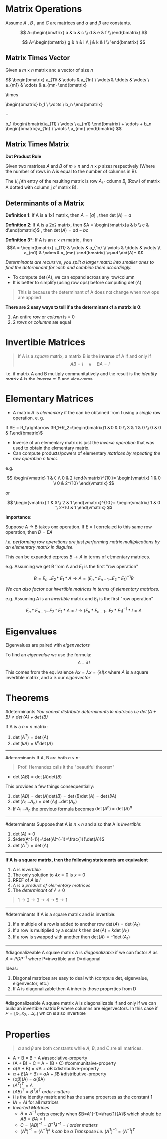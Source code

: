 # Matrix Operations

Assume *A* , *B* , and *C* are matrices and $\alpha$ and $\beta$ are constants.

$$
A=\begin{bmatrix}
a & b & c \\
d & e & f  \\
\end{bmatrix}
$$

$$
A=\begin{bmatrix}
g & h & i \\
j & k & l  \\
\end{bmatrix}
$$

## Matrix Times Vector

Given a $m\times n$ matrix and a vector of size $n$

$$ \begin{bmatrix}
a_{11} & \cdots &  a_{1n} \\ 
\vdots & \ddots & \vdots \\ 
a_{m1} & \cdots & a_{mn}
\end{bmatrix} 

\times 

\begin{bmatrix} b_1 \\ \vdots \\  b_n \end{bmatrix}

= 

b_1 \begin{bmatrix}a_{11} \\ \vdots \\ a_{m1} \end{bmatrix} + \cdots  + b_n \begin{bmatrix}a_{1n} \\ \vdots \\ a_{mn} \end{bmatrix}
$$

## Matrix Times Matrix

**Dot Product Rule**

Given two matrices $A$ and $B$ of $m\times n$  and $n \times p$ sizes respectively (Where the number of rows in A is equal to the number of columns in B).

The $(i, j)$th entry of the resulting matrix is row $A_i$ $\cdot$ column $B_j$ (Row i of matrix A dotted with column j of matrix B).

## Determinants of a Matrix

**Definition 1**: If A is a 1x1 matrix, then $A = [a]$ , then $\det(A)=a$ 

**Definition 2**: If A is a 2x2 matrix, then $A = \begin{bmatrix}a & b \\ c & d\end{bmatrix}$ , then $\det(A)=ad-bc$ 

**Definition 3***: If A is an $n \times m$ matrix , then 
$$A = \begin{bmatrix}
a_{11} & \cdots &  a_{1n} \\ 
\vdots & \ddots & \vdots \\ 
a_{m1} & \cdots & a_{mn}
\end{bmatrix} 
\quad
\det(A)=
$$

*Determinants are recursive, you split a larger matrix into smaller ones to find the determinant for each and combine them accordingly.*

- To compute $\det(A)$, we can expand across any row/column
- It is better to simplify (using row ops) before computing $\det(A)$
> This is because the determinant of A does not change when row ops are applied

**There are 2 easy ways to tell if a the determinant of a matrix is 0**:
1. An entire *row* or *column* is = 0
2. 2 *rows* or *columns* are equal

# Invertible Matrices

> If A is a *square* matrix, a matrix B is the **inverse** of A if and only if
> $$AB=I\quad\land\quad BA=I$$

i.e. if matrix A and B multiply communitatively and the result is the *identity matrix*  A is the *inverse* of B and vice-versa.

# Elementary Matrices

- A matrix $A$ is *elementary* if the can be obtained from I using a *single* row operation. 
e. g.

If $E = R_1\rightarrow 3R_1+R_2=\begin{bmatrix}1 & 0 & 0 \\ 3 & 1 & 0 \\ 0 & 0 & 1\end{bmatrix}$

- Inverse of an elementary matrix is just the *inverse operation* that was used to obtain the elementary matrix.
- Can compute products/powers of elementary *matrices by repeating the row operation n times.*

e.g. 

$$
\begin{vmatrix}
1 & 0 \\
0 & 2
\end{vmatrix}^{10 }= 
\begin{vmatrix}
1 & 0 \\
0 & 2^{10}
\end{vmatrix}
$$

or 

$$
\begin{vmatrix}
1 & 0 \\
2 & 1
\end{vmatrix}^{10 }= 
\begin{vmatrix}
1 & 0 \\
2*10 & 1
\end{vmatrix}
$$

**Importance**:

Suppose A -> B takes one operation. If E = I correlated to this same row operation, then $B=EA$

*i.e. performing row operations are just performing matrix multiplications by an elementary matrix in disguise.*

This can be expanded express $B\rightarrow A$ in terms of elementary matrices. 

e.g.  Assuming we get B from A and $E_1$ is the first "row operation"

$$B=E_n ... E_2* E_1 * A \rightarrow A = (E_n*E_{n-1} ... E_2* E_1)^{-1}B$$

*We can also factor out invertible matrices in terms of elementary matrices.*

e.g. Assuming A is an *invertible* matrix and $E_1$ is the first "row operation"

$$E_n*E_{n-1} ... E_2 * E_1*A=I \rightarrow (E_n*E_{n-1} ... E_2 * E_1)^{-1}*I=A$$

# Eigenvalues

Eigenvalues are paired with *eigenvectors*

To find an *eigenvalue*  we use the formula: $$A-\lambda I$$

This comes from the equivalence $Ax=\lambda x=(\lambda I)x$ where $A$ is a square invertible matrix, and $x$ is our *eigenvector*

# Theorems

#determinants
*You cannot distribute determinants to matrices i.e $\det(A+B)\ne\det(A)+\det(B)$*

If A is a $n\times n$ matrix:
1. $\det(A^T)=\det(A)$
2. $\det(kA)=k^n\det(A)$

- - - 
#determinants 
If A, B are both $n\times n$:
> Prof. Hernandez calls it the "beautiful theorem"
- $\det(AB)=\det(A)\det(B)$

This provides a few things consequentially:
1. $\det(AB)=\det(A)\det(B)=\det(B)\det(A)=\det(BA)$
2. $\det(A_1 ... A_n)=\det(A_1) ... \det(A_n)$
3. If $A_1 ... A_n$ the previous formula becomes $\det(A^n)=\det(A)^n$

- - -
#determinants 
Suppose that A is $n\times n$ and also that A is *invertible*:
1. $\det(A)\ne0$
2. $\det(A^{-1})=\det(A)^{-1}=\frac{1}{\det(A)}$
2. $\det(A^{T})=\det(A)$

- - -
**If A is a square matrix, then the following statements are equivalent**
1. A is *invertible*
2. The only solution to $Ax=0$ is $x=0$
3. RREF of $A$ is $I$
4. A is a *product of elementary matrices*
5. The *determinant* of $A\ne0$
> $1\to2\to3 \to4\to5 \to1$

- - -
#determinants
If A is a square matrix and is invertible:
1. If a multiple of a row is added to another row $\det(A)=\det(A_1)$
2. If a row is multiplied by a scalar $k$ then $\det(A)=k\det(A_1)$
3. If a row is swapped with another then $\det(A)=-1\det(A_1)$

- - -
#diagonalizeable
A square matrix $A$ is *diagonalizable* if we can factor $A$ as $A=PDP^{-1}$ where P=invertible and D=diagonal

Ideas:
1. Diagonal matrices are easy to deal with (compute det, eigenvalue, eigenvector, etc.)
2. If A is diagonalizable then A inherits those properties from D

- - - 
#diagonalizeable
A square matrix $A$ is diagonalizable if and only if we can build an invertible matrix P where columns are eigenvectors. In this case if $P=[x_1, x_2, ... x_n]$ which is also invertible


# Properties
> $\alpha$ and $\beta$ are both constants while $A$, $B$, and $C$ are all matrices.
- A + B = B + A
#associative-property
- (A + B) + C = A + (B + C) 
#communitaive-property
- $\alpha$(A + B) = $\alpha$A + $\alpha$B 
#distributive-property
- $\alpha + \beta$(A + B) = $\alpha$A + $\beta$B 
#distributive-property 
- ($\alpha\beta$)(A) = $\alpha$($\beta$A)
- $(A^T)^T=A$
- $(AB)^T=B^TA^T$ *order matters*
- $I$ is the identity matrix and has the same properties as the constant 1
- $IA=AI$ for all matrices
- *Inverted Matrices*
	- $B=A^{-1}$ exists exactly when $B=A^{-1}=\frac{1}{A}$ which should be $AB=BA=I$
	- $C=(AB)^{-1}=B^{-1}A^{-1}=I$ *order matters*
	- $(A^k)^{-1}=(A^{-1})^k$ *k can be a Transpose i.e.* $(A^T)^{-1}=(A^{-1})^T$

